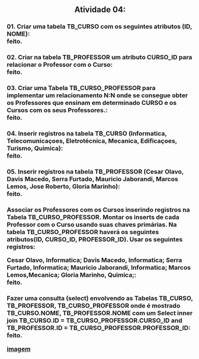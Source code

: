 
<h2 align="center">Atividade 04:
  
<h3>01. Criar uma tabela TB_CURSO com os seguintes atributos (ID, NOME):<br>
feito.

<h3>02. Criar na tabela TB_PROFESSOR um atributo CURSO_ID para relacionar o Professor com o Curso:<br>
feito.

<h3>03. Criar uma Tabela TB_CURSO_PROFESSOR para implementar um relacionamento N:N onde se consegue obter
   os Professores que ensinam em determinado CURSO e os Cursos com os seus Professores.:<br>
feito.

<h3>04. Inserir registros na tabela TB_CURSO (Informatica, Telecomunicaçoes, Eletrotécnica, Mecanica, Edificaçoes, Turismo, Quimica):<br>
feito.

<h3>05. Inserir registros na tabela TB_PROFESSOR (Cesar Olavo, Davis Macedo, Serra Furtado, Mauricio Jaborandi, Marcos Lemos, Jose Roberto, Gloria Marinho):<br>
feito.

<h3>Associar os Professores com os Cursos inserindo registros na Tabela TB_CURSO_PROFESSOR.
   Montar os inserts de cada Professor com o Curso usando suas chaves primárias. Na tabela
   TB_CURSO_PROFESSOR haverá os seguintes atributos(ID, CURSO_ID, PROFESSOR_ID). Usar os seguintes registros:

   Cesar Olavo, Informatica;
   Davis Macedo, Informatica;
   Serra Furtado, Informatica;
   Mauricio Jaborandi, Informatica;
   Marcos Lemos,Mecanica;
   Gloria Marinho, Quimica;:<br>
feito.

<h3>Fazer uma consulta (select) envolvendo as Tabelas TB_CURSO, TB_PROFESSOR, TB_CURSO_PROFESSOR
   onde é mostrado TB_CURSO.NOME, TB_PROFESSOR.NOME com um Select inner join
   TB_CURSO.ID = TB_CURSO_PROFESSOR.CURSO_ID
   and
   TB_PROFESSOR.ID = TB_CURSO_PROFESSOR.PROFESSOR_ID:<br>
feito.

<a href = "https://github.com/Brenno030/bd-242/blob/main/Atividades/Atividade-04/atividade_04_BD.png">imagem</a>
